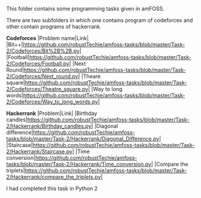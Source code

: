 This folder contains some programming tasks given in amFOSS.

There are two subfolders in which one contains program of codeforces and other contain programs of hackerrank.

**Codeforces**
|Problem name|Link|
|Bit++|https://github.com/robustTechie/amfoss-tasks/blob/master/Task-2/Codeforces/Bit%2B%2B.py|
|Football|https://github.com/robustTechie/amfoss-tasks/blob/master/Task-2/Codeforces/Football.py|
|Next Round|https://github.com/robustTechie/amfoss-tasks/blob/master/Task-2/Codeforces/Next_round.py|
|Theare square|https://github.com/robustTechie/amfoss-tasks/blob/master/Task-2/Codeforces/Theatre_square.py|
|Way to long words|https://github.com/robustTechie/amfoss-tasks/blob/master/Task-2/Codeforces/Way_to_long_words.py|

**Hackerrank**
|Problem|Link|
|Birthday candles|https://github.com/robustTechie/amfoss-tasks/blob/master/Task-2/Hackerrank/Birthday_candles.py|
|Diagonal difference|https://github.com/robustTechie/amfoss-tasks/blob/master/Task-2/Hackerrank/Diagonal_Difference.py|
|Staircase|https://github.com/robustTechie/amfoss-tasks/blob/master/Task-2/Hackerrank/Staircase.py|
|Time conversion|https://github.com/robustTechie/amfoss-tasks/blob/master/Task-2/Hackerrank/Time_conversion.py|
|Compare the triplets|https://github.com/robustTechie/amfoss-tasks/blob/master/Task-2/Hackerrank/compare_the_triplets.py|


I had completed this task in Python 2
